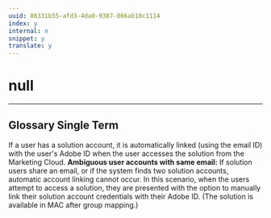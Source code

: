 ```yaml
---
uuid: 86331b55-afd3-4da0-9387-066ab10c1114
index: y
internal: n
snippet: y
translate: y
---
```


# null

---

## Glossary Single Term

If a user has a solution account, it is automatically linked (using the email ID) with the user's Adobe ID when the user accesses the solution from the Marketing Cloud. **Ambiguous user accounts with same email:** If solution users share an email, or if the system finds two solution accounts, automatic account linking cannot occur. In this scenario, when the users attempt to access a solution, they are presented with the option to manually link their solution account credentials with their Adobe ID. (The solution is available in MAC after group mapping.) 